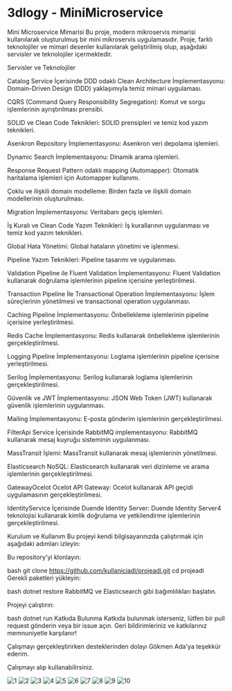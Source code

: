 # 3dlogy - MiniMicroservice

Mini Microservice Mimarisi
Bu proje, modern mikroservis mimarisi kullanılarak oluşturulmuş bir mini mikroservis uygulamasıdır. Proje, farklı teknolojiler ve mimari desenler kullanılarak geliştirilmiş olup, aşağıdaki servisler ve teknolojiler içermektedir.

Servisler ve Teknolojiler

Catalog Service İçerisinde
DDD odaklı Clean Architecture İmplementasyonu: Domain-Driven Design (DDD) yaklaşımıyla temiz mimari uygulaması.

CQRS (Command Query Responsibility Segregation): Komut ve sorgu işlemlerinin ayrıştırılması prensibi.

SOLID ve Clean Code Teknikleri: SOLID prensipleri ve temiz kod yazım teknikleri.

Asenkron Repository İmplementasyonu: Asenkron veri depolama işlemleri.

Dynamic Search İmplementasyonu: Dinamik arama işlemleri.

Response Request Pattern odaklı mapping (Automapper): Otomatik haritalama işlemleri için Automapper kullanımı.

Çoklu ve ilişkili domain modelleme: Birden fazla ve ilişkili domain modellerinin oluşturulması.

Migration İmplementasyonu: Veritabanı geçiş işlemleri.

İş Kuralı ve Clean Code Yazım Teknikleri: İş kurallarının uygulanması ve temiz kod yazım teknikleri.

Global Hata Yönetimi: Global hataların yönetimi ve işlenmesi.

Pipeline Yazım Teknikleri: Pipeline tasarımı ve uygulanması.

Validation Pipeline ile Fluent Validation İmplementasyonu: Fluent Validation kullanarak doğrulama işlemlerinin pipeline içerisine yerleştirilmesi.

Transaction Pipeline İle Transactional Operation İmplementasyonu: İşlem süreçlerinin yönetilmesi ve transactional operation uygulanması.

Caching Pipeline İmplementasyonu: Önbellekleme işlemlerinin pipeline içerisine yerleştirilmesi.

Redis Cache İmplementasyonu: Redis kullanarak önbellekleme işlemlerinin gerçekleştirilmesi.

Logging Pipeline İmplementasyonu: Loglama işlemlerinin pipeline içerisine yerleştirilmesi.

Serilog İmplementasyonu: Serilog kullanarak loglama işlemlerinin gerçekleştirilmesi.

Güvenlik ve JWT İmplementasyonu: JSON Web Token (JWT) kullanarak güvenlik işlemlerinin uygulanması.

Mailing İmplementasyonu: E-posta gönderim işlemlerinin gerçekleştirilmesi.

FilterApi Service İçerisinde
RabbitMQ implementasyonu: RabbitMQ kullanarak mesaj kuyruğu sisteminin uygulanması.

MassTransit İşlemi: MassTransit kullanarak mesaj işlemlerinin yönetilmesi.

Elasticsearch NoSQL: Elasticsearch kullanarak veri dizinleme ve arama işlemlerinin gerçekleştirilmesi.

GatewayOcelot
Ocelot API Gateway: Ocelot kullanarak API geçidi uygulamasının gerçekleştirilmesi.

IdentityService İçerisinde
Duende Identity Server: Duende Identity Server4 teknolojisi kullanarak kimlik doğrulama ve yetkilendirme işlemlerinin gerçekleştirilmesi.

Kurulum ve Kullanım
Bu projeyi kendi bilgisayarınızda çalıştırmak için aşağıdaki adımları izleyin:

Bu repository'yi klonlayın:

bash
git clone https://github.com/kullaniciadi/projeadi.git
cd projeadi
Gerekli paketleri yükleyin:

bash
dotnet restore
RabbitMQ ve Elasticsearch gibi bağımlılıkları başlatın.

Projeyi çalıştırın:

bash
dotnet run
Katkıda Bulunma
Katkıda bulunmak isterseniz, lütfen bir pull request gönderin veya bir issue açın. Geri bildirimleriniz ve katkılarınız memnuniyetle karşılanır!

Çalışmayı gerçekleştirirken desteklerinden dolayı Gökmen Ada'ya teşekkür ederim.

Çalışmayı alıp kullanabilirsiniz.

![1](https://github.com/user-attachments/assets/50838fc8-b36b-493a-9bd5-8b0bf44893dc)
![2](https://github.com/user-attachments/assets/d9b79bf8-1030-4c30-9d96-c83e73233584)
![3](https://github.com/user-attachments/assets/b3357275-f633-4f72-8587-f07768fec7e9)
![4](https://github.com/user-attachments/assets/50a45922-c388-4433-bb93-3f618008fb6f)
![5](https://github.com/user-attachments/assets/cda37b46-006b-48f1-ad49-8fb1c9145910)
![6](https://github.com/user-attachments/assets/b141be33-8850-48e7-a373-585d85d61945)
![7](https://github.com/user-attachments/assets/62065777-476a-4207-82c1-a286e086640b)
![8](https://github.com/user-attachments/assets/149f5626-13bc-4d11-a300-31dc7fcac422)
![9](https://github.com/user-attachments/assets/3317d781-8a3d-4459-8a17-995448b8ffdc)
![10](https://github.com/user-attachments/assets/c2cdfc8c-2047-441f-a61a-b1ccd0cafb1f)
